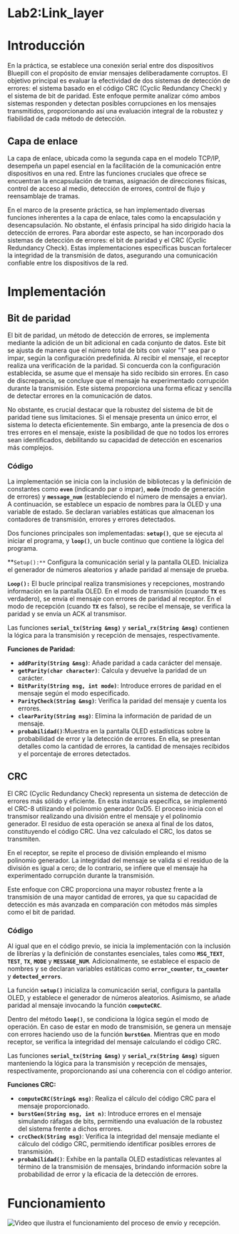 # Lab2:Link_layer

# Introducción

En la práctica, se establece una conexión serial entre dos dispositivos Bluepill con el propósito de enviar mensajes deliberadamente corruptos. El objetivo principal es evaluar la efectividad de dos sistemas de detección de errores: el sistema basado en el código CRC (Cyclic Redundancy Check) y el sistema de bit de paridad. Este enfoque permite analizar cómo ambos sistemas responden y detectan posibles corrupciones en los mensajes transmitidos, proporcionando así una evaluación integral de la robustez y fiabilidad de cada método de detección.

## Capa de enlace

La capa de enlace, ubicada como la segunda capa en el modelo TCP/IP, desempeña un papel esencial en la facilitación de la comunicación entre dispositivos en una red. Entre las funciones cruciales que ofrece se encuentran la encapsulación de tramas, asignación de direcciones físicas, control de acceso al medio, detección de errores, control de flujo y reensamblaje de tramas.

En el marco de la presente práctica, se han implementado diversas funciones inherentes a la capa de enlace, tales como la encapsulación y desencapsulación. No obstante, el énfasis principal ha sido dirigido hacia la detección de errores. Para abordar este aspecto, se han incorporado dos sistemas de detección de errores: el bit de paridad y el CRC (Cyclic Redundancy Check). Estas implementaciones específicas buscan fortalecer la integridad de la transmisión de datos, asegurando una comunicación confiable entre los dispositivos de la red.

# Implementación

## Bit de paridad

El bit de paridad, un método de detección de errores, se implementa mediante la adición de un bit adicional en cada conjunto de datos. Este bit se ajusta de manera que el número total de bits con valor "1" sea par o impar, según la configuración predefinida. Al recibir el mensaje, el receptor realiza una verificación de la paridad. Si concuerda con la configuración establecida, se asume que el mensaje ha sido recibido sin errores. En caso de discrepancia, se concluye que el mensaje ha experimentado corrupción durante la transmisión. Este sistema proporciona una forma eficaz y sencilla de detectar errores en la comunicación de datos.

No obstante, es crucial destacar que la robustez del sistema de bit de paridad tiene sus limitaciones. Si el mensaje presenta un único error, el sistema lo detecta eficientemente. Sin embargo, ante la presencia de dos o tres errores en el mensaje, existe la posibilidad de que no todos los errores sean identificados, debilitando su capacidad de detección en escenarios más complejos.

### Código

La implementación se inicia con la inclusión de bibliotecas y la definición de constantes como **`even`** (indicando par o impar), **`mode`** (modo de generación de errores) y **`message_num`** (estableciendo el número de mensajes a enviar). A continuación, se establece un espacio de nombres para la OLED y una variable de estado. Se declaran variables estáticas que almacenan los contadores de transmisión, errores y errores detectados.

Dos funciones principales son implementadas: **`setup()`**, que se ejecuta al iniciar el programa, y **`loop()`**, un bucle continuo que contiene la lógica del programa.

**`Setup():**` Configura la comunicación serial y la pantalla OLED. Inicializa el generador de números aleatorios y añade paridad al mensaje de prueba.

**`Loop():`** El bucle principal realiza transmisiones y recepciones, mostrando información en la pantalla OLED. En el modo de transmisión (cuando **`TX`** es verdadero), se envía el mensaje con errores de paridad al receptor. En el modo de recepción (cuando **`TX`** es falso), se recibe el mensaje, se verifica la paridad y se envía un ACK al transmisor.

Las funciones **`serial_tx(String &msg)`** y **`serial_rx(String &msg)`** contienen la lógica para la transmisión y recepción de mensajes, respectivamente.

**Funciones de Paridad:**

- **`addParity(String &msg)`**: Añade paridad a cada carácter del mensaje.
- **`getParity(char character)`**: Calcula y devuelve la paridad de un carácter.
- **`BitParity(String msg, int mode)`**: Introduce errores de paridad en el mensaje según el modo especificado.
- **`ParityCheck(String &msg)`**: Verifica la paridad del mensaje y cuenta los errores.
- **`clearParity(String msg)`**: Elimina la información de paridad de un mensaje.
- **`probabilidad()`**:Muestra en la pantalla OLED estadísticas sobre la probabilidad de error y la detección de errores. En ella, se presentan detalles como la cantidad de errores, la cantidad de mensajes recibidos y el porcentaje de errores detectados.

## CRC

El CRC (Cyclic Redundancy Check) representa un sistema de detección de errores más sólido y eficiente. En esta instancia específica, se implementó el CRC-8 utilizando el polinomio generador 0xD5. El proceso inicia con el transmisor realizando una división entre el mensaje y el polinomio generador. El residuo de esta operación se anexa al final de los datos, constituyendo el código CRC. Una vez calculado el CRC, los datos se transmiten.

En el receptor, se repite el proceso de división empleando el mismo polinomio generador. La integridad del mensaje se valida si el residuo de la división es igual a cero; de lo contrario, se infiere que el mensaje ha experimentado corrupción durante la transmisión.

Este enfoque con CRC proporciona una mayor robustez frente a la transmisión de una mayor cantidad de errores, ya que su capacidad de detección es más avanzada en comparación con métodos más simples como el bit de paridad.

### Código

Al igual que en el código previo, se inicia la implementación con la inclusión de librerías y la definición de constantes esenciales, tales como **`MSG_TEXT`**, **`TEST`**, **`TX`**, **`MODE`** y **`MESSAGE_NUM`**. Adicionalmente, se establece el espacio de nombres y se declaran variables estáticas como **`error_counter`**, **`tx_counter`** y **`detected_errors`**.

La función **`setup()`** inicializa la comunicación serial, configura la pantalla OLED, y establece el generador de números aleatorios. Asimismo, se añade paridad al mensaje invocando la función **`computeCRC`**.

Dentro del método **`loop()`**, se condiciona la lógica según el modo de operación. En caso de estar en modo de transmisión, se genera un mensaje con errores haciendo uso de la función **`burstGen`**. Mientras que en modo receptor, se verifica la integridad del mensaje calculando el código CRC.

Las funciones **`serial_tx(String &msg)`** y **`serial_rx(String &msg)`** siguen manteniendo la lógica para la transmisión y recepción de mensajes, respectivamente, proporcionando así una coherencia con el código anterior.

**Funciones CRC:**

- **`computeCRC(String& msg)`**: Realiza el cálculo del código CRC para el mensaje proporcionado.
- **`burstGen(String msg, int n)`**: Introduce errores en el mensaje simulando ráfagas de bits, permitiendo una evaluación de la robustez del sistema frente a dichos errores.
- **`crcCheck(String msg)`**: Verifica la integridad del mensaje mediante el cálculo del código CRC, permitiendo identificar posibles errores de transmisión.
- **`probabilidad()`**: Exhibe en la pantalla OLED estadísticas relevantes al término de la transmisión de mensajes, brindando información sobre la probabilidad de error y la eficacia de la detección de errores.

# Funcionamiento
![Video que ilustra el funcionamiento del proceso de envío y recepción.](https://youtube.com/shorts/d7HVtWB1R2o?feature=share)

